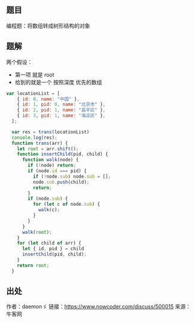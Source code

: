 ## 题目

编程题：将数组转成树形结构的对象

## 题解

两个假设：
- 第一项 就是 root
- 给到的就是一个 按照深度 优先的数组

```js
var locationList = [
    { id: 0, name: "中国" },
    { id: 1, pid: 0, name: "北京市" },
    { id: 2, pid: 1, name: "昌平区" },
    { id: 3, pid: 1, name: "海淀区" },
  ];

  var res = trans(locationList)
  console.log(res);
  function trans(arr) {
    let root = arr.shift();
    function insertChild(pid, child) {
      function walk(node) {
        if (!node) return;
        if (node.id === pid) {
          if (!node.sub) node.sub = [];
          node.sub.push(child);
          return;
        }
        if (node.sub) {
          for (let c of node.sub) {
            walk(c);
          }
        }
      }
      walk(root);
    }
    for (let child of arr) {
      let { id, pid } = child
      insertChild(pid, child);
    }
    return root;
  }
```

## 出处

作者：daemonゞ
链接：https://www.nowcoder.com/discuss/500015
来源：牛客网
